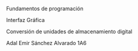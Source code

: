 Fundamentos de programación

Interfaz Gráfica

Conversión de unidades de almacenamiento digital

Adal Emir Sánchez Alvarado 1A6
